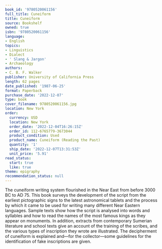 ```yaml
---
book_id: '9780520061156'
full_title: Cuneiform
title: Cuneiform
source: Bookshelf
owned: true
isbn: '9780520061156'
language:
- English
topics:
- Linguistics
- Dialect
- ' Slang & Jargon'
- Archaeology
authors:
- C. B. F. Walker
publisher: University of California Press
length: 62 pages
date_published: '1987-06-25'
format: Paperback
purchase_date: '2022-12-07'
type: book
cover_filename: 9780520061156.jpg
location: New York
order:
  currency: USD
  location: New York
  order_date: '2022-12-04T16:26:15Z'
  order_id: 112-6765779-3673044
  product_condition: Used
  product_name: Cuneiform (Reading the Past)
  quantity: '1'
  ship_date: '2022-12-07T13:31:53Z'
  unit_price: '5.91'
read_status:
  start: true
  like: true
theme: epigraphy
recommendation_status: null
---
```

The cuneiform writing system flourished in the Near East from before 3000 BC to AD 75. This book surveys the development of the script from the earliest pictographic signs to the latest astronomical tablets and the process by which it came to be used for writing many different Near Eastern languages. Sample texts show how the script is analysed into words and syllables and how to read the names of the most famous kings as they appear on monuments. In addition, extracts from contemporary Sumerian literature and school texts give an account of the training of the scribes, and the various types of inscription they wrote are illustrated. The decipherment of cuneiform is explained and—for the collector—some guidelines for the identification of fake inscriptions are given.

